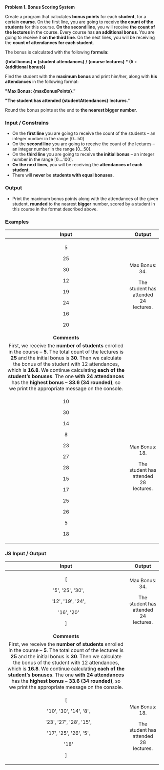 ﻿
**Problem 1. Bonus Scoring System**

Create a program that calculates **bonus points** for each **student**, for a certain **course**. On the first line, you are going to receive **the count of the students** for this course. **On the second line**, you will receive **the count of the lectures** in the course. Every course has **an additional bonus**. You are going to receive it **on the third line**. On the next lines, you will be receiving the **count of attendances** **for each student**. 

The bonus is calculated with the following **formula**:

**{total bonus} = {student attendances} / {course lectures} \* (5 + {additional bonus})**

Find the student with the **maximum bonus** and print him/her, along with **his attendances** in the following format:

**"Max Bonus: {maxBonusPoints}."**

**"The student has attended {studentAttendances} lectures."**

Round the bonus points at the end to **the nearest bigger number**.
### **Input / Constrains**
- On the **first line** you are going to receive the count of the students – an integer number in the range [0…50]
- On the **second line** you are going to receive the count of the lectures – an integer number in the range [0...50].
- On the **third line** you are going to receive **the initial bonus** – an integer number in the range [0….100].
- **On the next lines**, you will be receiving the **attendances of each student**.
- There will **never** be **students with equal bonuses**.
### **Output**
- Print the maximum bonus points along with the attendances of the given student, **rounded** to the nearest **bigger** number, scored by a student in this course in the format described above.
### **Examples**

|**Input**|**Output**|
| :-: | :-: |
|<p>5</p><p>25</p><p>30</p><p>12</p><p>19</p><p>24</p><p>16</p><p>20</p>|<p>Max Bonus: 34.</p><p>The student has attended 24 lectures.</p>|
|**Comments**|
|First, we receive the **number of students** enrolled in the course – **5**. The total count of the lectures is **25** and the initial bonus is **30**. Then we calculate the bonus of the student with 12 attendances, which is **16.8**. We continue calculating **each of the student’s bonuses**. The one **with 24 attendances** has the **highest bonus – 33.6 (34 rounded)**, so we print the appropriate message on the console.|
|<p>10</p><p>30</p><p>14</p><p>8</p><p>23</p><p>27</p><p>28</p><p>15</p><p>17</p><p>25</p><p>26</p><p>5</p><p>18</p>|<p>Max Bonus: 18.</p><p>The student has attended 28 lectures.</p>|
### **JS Input / Output**

|**Input**|**Output**|
| :-: | :-: |
|<p>[</p><p>`  `'5',  '25', '30',</p><p>`  `'12', '19', '24',</p><p>`  `'16', '20'</p><p>]</p>|<p>Max Bonus: 34.</p><p>The student has attended 24 lectures.</p>|
|**Comments**|
|First, we receive the **number of students** enrolled in the course – **5**. The total count of the lectures is **25** and the initial bonus is **30**. Then we calculate the bonus of the student with 12 attendances, which is **16.8**. We continue calculating **each of the student’s bonuses**. The one **with 24 attendances** has the **highest bonus – 33.6 (34 rounded)**, so we print the appropriate message on the console.|
|<p>[</p><p>`  `'10', '30', '14', '8',</p><p>`  `'23', '27', '28', '15',</p><p>`  `'17', '25', '26', '5',</p><p>`  `'18'</p><p>]</p>|<p>Max Bonus: 18.</p><p>The student has attended 28 lectures.</p>|


